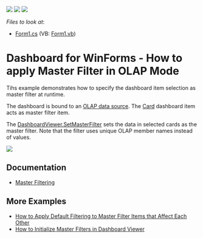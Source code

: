 <!-- default badges list -->
![](https://img.shields.io/endpoint?url=https://codecentral.devexpress.com/api/v1/VersionRange/128580717/19.1.3%2B)
[![](https://img.shields.io/badge/Open_in_DevExpress_Support_Center-FF7200?style=flat-square&logo=DevExpress&logoColor=white)](https://supportcenter.devexpress.com/ticket/details/E5098)
[![](https://img.shields.io/badge/📖_How_to_use_DevExpress_Examples-e9f6fc?style=flat-square)](https://docs.devexpress.com/GeneralInformation/403183)
<!-- default badges end -->
<!-- default file list -->
*Files to look at*:

* [Form1.cs](./CS/Dashboard_SetMasterFilter_OLAP/Form1.cs) (VB: [Form1.vb](./VB/Dashboard_SetMasterFilter_OLAP/Form1.vb))
<!-- default file list end -->
# Dashboard for WinForms - How to apply Master Filter in OLAP Mode


Tihs example demonstrates how to specify the dashboard item selection as  master filter at runtime. 

The dashboard is bound to an [OLAP data source](https://docs.devexpress.com/Dashboard/15707). The [Card](https://docs.devexpress.com/Dashboard/15263) dashboard item acts as master filter item.

The [DashboardViewer.SetMasterFilter](https://docs.devexpress.com/Dashboard/devexpress.dashboardwin.dashboardviewer.setmasterfilter.overloads) sets the data in selected cards as the master filter. Note that the filter  uses unique OLAP member names instead of values.

![](/images/screenshot.png)


## Documentation

- [Master Filtering](https://docs.devexpress.com/Dashboard/116912)

## More Examples

- [How to Apply Default Filtering to Master Filter Items that Affect Each Other](https://github.com/DevExpress-Examples/win-viewer-how-to-apply-default-filtering-to-master-filter-items-that-affect-each-other-t474844) 
- [How to Initialize Master Filters in Dashboard Viewer](https://github.com/DevExpress-Examples/how-to-apply-default-filtering-to-master-filters-in-dashboardviewer-t329583)

